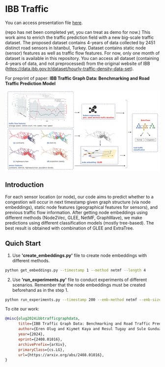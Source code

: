 # IBB Traffic

You can access presentation file [here](https://drive.google.com/file/d/1NZ2Jpnc2JyasNjdPwZ3UyRHgcX94s0XD/view?usp=drive_link).


(repo has net been completed yet, you can treat as demo for now.)
This work aims to enrich the traffic prediction field with a new big-scale traffic dataset. The proposed dataset contains 4-years of data collected by 2451 distinct road sensors in Istanbul, Turkey. Dataset contains static node (sensor) features as well as traffic flow features. For now, only one month of dataset is available in this repository. You can access all dataset (containing 4-years of data, and not preprocessed) from the original website of IBB (https://data.ibb.gov.tr/dataset/hourly-traffic-density-data-set).

For preprint of paper: **IBB Traffic Graph Data: Benchmarking and Road Traffic Prediction Model**

![Proposed Model](figures/model.png)

## Introduction
For each sensor location (or node), our code aims to predict whether to a congestion will occur in next timestamp given graph structure (via node embeddings), static node features (geographical features for sensors), and previous traffic flow information. After getting node embeddings using different methods (Node2Vec, GLEE, NetMF, GraphWave), we make predictions using different classification models (mostly tree-based). The best result is obtained with combination of GLEE and ExtraTree.

## Quich Start
1. Use **'create_embeddings.py'** file to create node embeddings with different methods. 

```bash
python get_embeddings.py --timestamp 1 --method netmf --length 4
```

2. Use **'run_experiments.py'** file to conduct experiments of different scenarios. Remember that the node embeddings must be created beforehand as in the step 1.
```bash
python run_experiments.py --timestamp 200 --emb-method netmf --emb-size 4 --use-node-embeddings --use-traffic-feats
```


To cite our work:

```bibtex
@misc{olug2024ibbtrafficgraphdata,
      title={IBB Traffic Graph Data: Benchmarking and Road Traffic Prediction Model}, 
      author={Eren Olug and Kiymet Kaya and Resul Tugay and Sule Gunduz Oguducu},
      year={2024},
      eprint={2408.01016},
      archivePrefix={arXiv},
      primaryClass={cs.LG},
      url={https://arxiv.org/abs/2408.01016}, 
}
```
